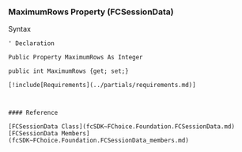 ﻿### MaximumRows Property (FCSessionData)

Syntax

```vbnet
' Declaration

Public Property MaximumRows As Integer

public int MaximumRows {get; set;}

[!include[Requirements](../partials/requirements.md)]



#### Reference

[FCSessionData Class](fcSDK~FChoice.Foundation.FCSessionData.md)  
[FCSessionData Members](fcSDK~FChoice.Foundation.FCSessionData_members.md)